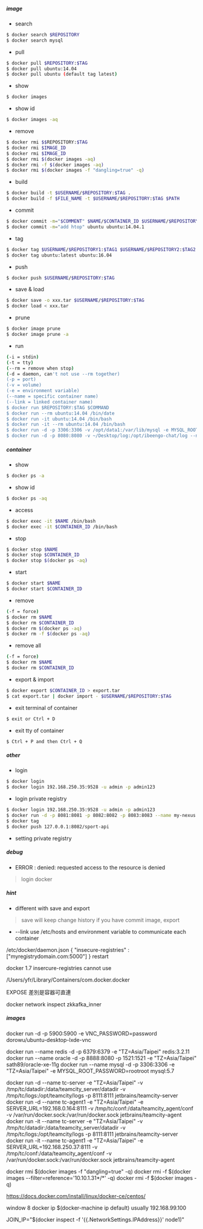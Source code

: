 ##### image
* search
```sh
$ docker search $REPOSITORY
$ docker search mysql
```

* pull
```sh
$ docker pull $REPOSITORY:$TAG
$ docker pull ubuntu:14.04
$ docker pull ubuntu (default tag latest)
```

* show
```sh
$ docker images
```

* show id
```sh
$ docker images -aq
```

* remove
```sh
$ docker rmi $$REPOSITORY:$TAG
$ docker rmi $IMAGE_ID
$ docker rmi $IMAGE_ID
$ docker rmi $(docker images -aq)
$ docker rmi -f $(docker images -aq)
$ docker rmi $(docker images -f "dangling=true" -q)
```

* build
```sh
$ docker build -t $USERNAME/$REPOSITORY:$TAG .
$ docker build -f $FILE_NAME -t $USERNAME/$REPOSITORY:$TAG $PATH
```

* commit
```sh
$ docker commit -m="$COMMENT" $NAME/$CONTAINER_ID $USERNAME/$REPOSITORY:$TAG
$ docker commit -m="add htop" ubuntu ubuntu:14.04.1
```

* tag
```sh
$ docker tag $USERNAME/$REPOSITORY1:$TAG1 $USERNAME/$REPOSITORY2:$TAG2
$ docker tag ubuntu:latest ubuntu:16.04
```

* push
```sh
$ docker push $USERNAME/$REPOSITORY:$TAG
```

* save & load
```sh
$ docker save -o xxx.tar $USERNAME/$REPOSITORY:$TAG
$ docker load < xxx.tar
```

* prune
```sh
$ docker image prune
$ docker image prune -a
```

* run
```sh
(-i = stdin) 
(-t = tty) 
(--rm = remove when stop) 
(-d = daemon, can't not use --rm together) 
(-p = port)
(-v = volume) 
(-e = environment variable) 
(--name = specific container name)
(--link = linked container name)
$ docker run $REPOSITORY:$TAG $COMMAND
$ docker run --rm ubuntu:14.04 /bin/date
$ docker run -it ubuntu:14.04 /bin/bash
$ docker run -it --rm ubuntu:14.04 /bin/bash
$ docker run -d -p 3306:3306 -v /opt/data1:/var/lib/mysql -e MYSQL_ROOT_PASSWORD=root --name=mysql mysql:5.7.16
$ docker run -d -p 8080:8080 -v ~/Desktop/log:/opt/ibeengo-chat/log --name=chat --link mysql ibeengo-chat:1.4.0
```

##### container
* show
```sh
$ docker ps -a
```

* show id
```sh
$ docker ps -aq
```

* access
```sh
$ docker exec -it $NAME /bin/bash
$ docker exec -it $CONTAINER_ID /bin/bash
```

* stop
```sh
$ docker stop $NAME
$ docker stop $CONTAINER_ID
$ docker stop $(docker ps -aq)
```

* start
```sh
$ docker start $NAME
$ docker start $CONTAINER_ID
```

* remove
```sh
(-f = force)
$ docker rm $NAME
$ docker rm $CONTAINER_ID
$ docker rm $(docker ps -aq)
$ docker rm -f $(docker ps -aq)
```

* remove all
```sh
(-f = force)
$ docker rm $NAME
$ docker rm $CONTAINER_ID
```

* export & import
```sh
$ docker export $CONTAINER_ID > export.tar
$ cat export.tar | docker import - $USERNAME/$REPOSITORY:$TAG
```

* exit terminal of container
```sh
$ exit or Ctrl + D
```

* exit tty of container
```sh
$ Ctrl + P and then Ctrl + Q
```

##### other
* login
```sh
$ docker login
$ docker login 192.168.250.35:9528 -u admin -p admin123
```
* login private registry
```sh
$ docker login 192.168.250.35:9528 -u admin -p admin123
$ docker run -d -p 8081:8081 -p 8082:8082 -p 8083:8083 --name my-nexus sonatype/nexus3:latest
$ docker tag 
$ docker push 127.0.0.1:8082/sport-api
```

* setting private registry

##### debug
* ERROR : denied: requested access to the resource is denied
> login docker

##### hint
* different with save and export
> save will keep change history if you have commit image, export 

* --link use /etc/hosts and environment variable to communicate each container

/etc/docker/daemon.json
{
  "insecure-registries" : ["myregistrydomain.com:5000"]
}
restart

docker 1.7 insercure-registries cannot use

/Users/yfr/Library/Containers/com.docker.docker

EXPOSE 差別是容器可直連

docker network inspect zkkafka_inner

##### images
docker run -d -p 5900:5900 -e VNC_PASSWORD=password dorowu/ubuntu-desktop-lxde-vnc

docker run --name redis -d -p 6379:6379 -e "TZ=Asia/Taipei" redis:3.2.11
docker run --name oracle -d -p 8888:8080 -p 1521:1521 -e "TZ=Asia/Taipei" sath89/oracle-xe-11g
docker run --name mysql -d -p 3306:3306 -e "TZ=Asia/Taipei" -e MYSQL_ROOT_PASSWORD=rootroot mysql:5.7

docker run -d --name tc-server -e "TZ=Asia/Taipei" -v /tmp/tc/datadir:/data/teamcity_server/datadir -v /tmp/tc/logs:/opt/teamcity/logs -p 8111:8111 jetbrains/teamcity-server
docker run -d --name tc-agent1 -e "TZ=Asia/Taipei" -e SERVER_URL=192.168.0.164:8111 -v /tmp/tc/conf:/data/teamcity_agent/conf -v /var/run/docker.sock:/var/run/docker.sock jetbrains/teamcity-agent
docker run -it --name tc-server -e "TZ=Asia/Taipei" -v /tmp/tc/datadir:/data/teamcity_server/datadir -v /tmp/tc/logs:/opt/teamcity/logs -p 8111:8111 jetbrains/teamcity-server
docker run -it --name tc-agent1 -e "TZ=Asia/Taipei" -e SERVER_URL=192.168.250.37:8111 -v /tmp/tc/conf:/data/teamcity_agent/conf -v /var/run/docker.sock:/var/run/docker.sock jetbrains/teamcity-agent

docker rmi $(docker images -f "dangling=true" -q)
docker rmi -f $(docker images --filter=reference='10.10.1.31*/*' -q)
docker rmi -f $(docker images -q)

https://docs.docker.com/install/linux/docker-ce/centos/

window 8 docker ip $(docker-machine ip default)
usually 192.168.99.100

JOIN_IP="$(docker inspect -f '{{.NetworkSettings.IPAddress}}' node1)"